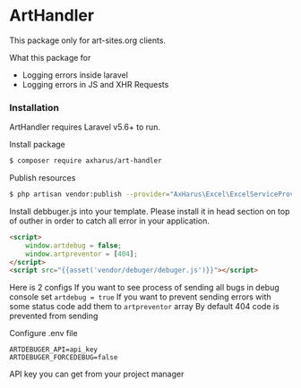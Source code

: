 # ArtHandler

This package only for art-sites.org clients.

What this package for
  - Logging errors inside laravel
  - Logging errors in JS and XHR Requests


### Installation

ArtHandler requires Laravel v5.6+ to run.

Install package

```sh
$ composer require axharus/art-handler
```

Publish resources

```sh
$ php artisan vendor:publish --provider="AxHarus\Excel\ExcelServiceProvider"   
```

Install debbuger.js into your template. Please install it in head section on top of outher in order to catch all error in your application.

```html
<script>
    window.artdebug = false;
    window.artpreventor = [404];
</script>
<script src="{{asset('vendor/debuger/debuger.js')}}"></script>
```

Here is 2 configs
If you want to see process of sending all bugs in debug console set ```artdebug = true```
If you want to prevent sending errors with some status code add them to ```artpreventor``` array
By default 404 code is prevented from sending

Configure .env file
```
ARTDEBUGER_API=api_key
ARTDEBUGER_FORCEDEBUG=false
```
API key you can get from your project manager
